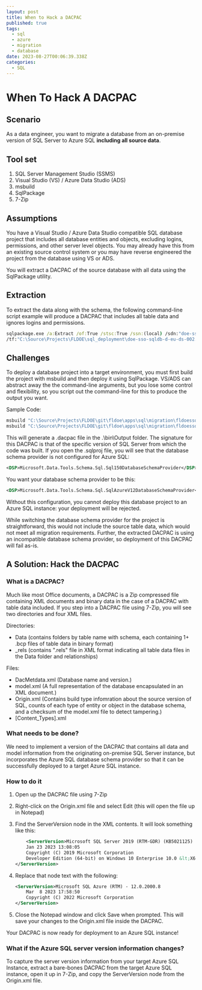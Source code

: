 ```yaml
---
layout: post
title: When to Hack a DACPAC
published: true
tags:
  - sql
  - azure
  - migration
  - database
date: 2023-08-27T00:06:39.338Z
categories:
  - SQL
---
```


# When To Hack A DACPAC

## Scenario

As a data engineer, you want to migrate a database from an on-premise version of SQL Server to Azure SQL **including all source data**.

## Tool set

1. SQL Server Management Studio (SSMS)
1. Visual Studio (VS) / Azure Data Studio (ADS)
1. msbuild
1. SqlPackage
1. 7-Zip

## Assumptions

You have a Visual Studio / Azure Data Studio compatible SQL database project that includes all database entities and objects, excluding logins, permissions, and other server level objects.  You may already have this from an existing source control system or you may have reverse engineered the project from the database using VS or ADS.

You will extract a DACPAC of the source database with all data using the SqlPackage utility.

## Extraction

To extract the data along with the schema, the following command-line script example will produce  a DACPAC that includes all table data and ignores logins and permissions.

```bat
sqlpackage.exe /a:Extract /of:True /stsc:True /ssn:(local) /sdn:"doe-sso-sqldb-d-eu-ds-002" ^
/tf:"C:\Source\Projects\FLDOE\sql_deployment\doe-sso-sqldb-d-eu-ds-002.dacpac" /p:IgnorePermissions=True /p:ExtractAllTableData=True 
```

## Challenges

To deploy a database project into a target environment, you must first build the project with msbuild and then deploy it using SqlPackage.  VS/ADS can abstract away the the command-line arguments, but you lose some control and flexibility, so you script out the command-line for this to produce the output you want.

Sample Code:

```bat
msbuild "C:\Source\Projects\FLDOE\git\fldoe\apps\sql\migration\fldoesso.azsql.sqlproj" -t:Clean
msbuild "C:\Source\Projects\FLDOE\git\fldoe\apps\sql\migration\fldoesso.azsql.sqlproj" -p:Configuration=debug -clp:Summary
```

This will generate a .dacpac file in the .\bin\Output folder.
The signature for this DACPAC is that of the specific version of SQL Server from which the code was built.  If you open the .sqlproj file, you will see that the database schema provider is not configured for Azure SQL:

```xml
<DSP>Microsoft.Data.Tools.Schema.Sql.Sql150DatabaseSchemaProvider</DSP>
```

You want your database schema provider to be this:

```xml
<DSP>Microsoft.Data.Tools.Schema.Sql.SqlAzureV12DatabaseSchemaProvider</DSP>
```

Without this configuration, you cannot deploy this database project to an Azure SQL instance: your deployment will be rejected.

While switching the database schema provider for the project is straightforward, this would not include the source table data, which would not meet all migration requirements.  Further, the extracted DACPAC is using  an incompatible database schema provider, so deployment of this DACPAC will fail as-is.

## A Solution: Hack the DACPAC

### What is a DACPAC?

Much like most Office documents, a DACPAC is a Zip compressed file containing XML documents and binary data in the case of a DACPAC with table data included.  If you step into a DACPAC file using 7-Zip, you will see two directories and four XML files.

Directories:

- Data (contains folders by table name with schema, each containing 1+ .bcp files of table data in binary format)
- \_rels (contains ".rels" file in XML format indicating all table data files in the Data folder and relationships)

Files:

- DacMetdata.xml (Database name and version.)
- model.xml (A full representation of the database encapsulated in an XML document.)
- Origin.xml (Contains build type infomration about the source version of SQL, counts of each type of entity or object in the database schema, and a checksum of the model.xml file to detect tampering.)
- [Content_Types].xml

### What needs to be done?

We need to implement a version of the DACPAC that contains all data and model information from the originating on-premise SQL Server instance, but incorporates the Azure SQL database schema provider so that it can be successfully deployed to a target Azure SQL instance.

### How to do it

1. Open up the DACPAC file using 7-Zip
2. Right-click on the Origin.xml file and select Edit (this will open the file up in Notepad)
3. Find the ServerVersion node in the XML contents.  It will look something like this:

    ```xml
        <ServerVersion>Microsoft SQL Server 2019 (RTM-GDR) (KB5021125) - 15.0.2101.7 (X64) 
    	Jan 23 2023 13:08:05 
    	Copyright (C) 2019 Microsoft Corporation
    	Developer Edition (64-bit) on Windows 10 Enterprise 10.0 &lt;X64&gt; (Build 22621: ) (Hypervisor)
    </ServerVersion>
    ```

4. Replace that node text with the following:

    ```xml
    <ServerVersion>Microsoft SQL Azure (RTM) - 12.0.2000.8 
    	Mar  8 2023 17:58:50 
    	Copyright (C) 2022 Microsoft Corporation
    </ServerVersion>
    ```

5. Close the Notepad window and click Save when prompted.  This will save your changes to the Origin.xml file inside the DACPAC.

Your DACPAC is now ready for deployment to an Azure SQL instance!

### What if the Azure SQL server version information changes?

To capture the server version information from your target Azure SQL Instance, extract a bare-bones DACPAC from the target Azure SQL instance, open it up in 7-Zip, and copy the ServerVersion node from the Origin.xml file.
